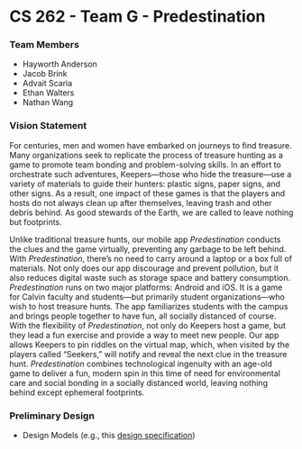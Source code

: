 # CS 262 - Team G - Predestination

### Team Members

- Hayworth Anderson
- Jacob Brink
- Advait Scaria
- Ethan Walters
- Nathan Wang

### Vision Statement

For centuries, men and women have embarked on journeys to find treasure. Many organizations seek to replicate the process of treasure hunting as a game to promote team bonding and problem-solving skills. In an effort to orchestrate such adventures, Keepers—those who hide the treasure—use a variety of materials to guide their hunters: plastic signs, paper signs, and other signs. As a result, one impact of these games is that the players and hosts do not always clean up after themselves, leaving trash and other debris behind. As good stewards of the Earth, we are called to leave nothing but footprints. 

Unlike traditional treasure hunts, our mobile app *Predestination* conducts the clues and the game virtually, preventing any garbage to be left behind. With *Predestination*, there’s no need to carry around a laptop or a box full of materials. Not only does our app discourage and prevent pollution, but it also reduces digital waste such as storage space and battery consumption. *Predestination* runs on two major platforms: Android and iOS. It is a game for Calvin faculty and students—but primarily student organizations—who wish to host treasure hunts. The app familiarizes students with the campus and brings people together to have fun, all socially distanced of course. With the flexibility of *Predestination*, not only do Keepers host a game, but they lead a fun exercise and provide a way to meet new people. Our app allows Keepers to pin riddles on the virtual map, which, when visited by the players called “Seekers,” will notify and reveal the next clue in the treasure hunt. *Predestination* combines technological ingenuity with an age-old game to deliver a fun, modern spin in this time of need for environmental care and social bonding in a socially distanced world, leaving nothing behind except ephemeral footprints. 

### Preliminary Design

- Design Models (e.g., this [design specification](https://github.com/calvin-cs262-fall2020-teamG/predestination-project/blob/master/design.md))

